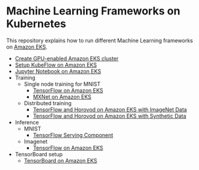 # Machine Learning Frameworks on Kubernetes

This repository explains how to run different Machine Learning frameworks on [Amazon EKS](https://aws.amazon.com/eks).

- [Create GPU-enabled Amazon EKS cluster](docs/eks-gpu.md)
- [Setup KubeFlow on Amazon EKS](docs/kubeflow.md)
- [Jupyter Notebook on Amazon EKS](docs/jupyterhub.md)
- Training
  - Single node training for MNIST
    - [TensorFlow on Amazon EKS](docs/mnist/training/tensorflow.md)
    - [MXNet on Amazon EKS](docs/mnist/training/mxnet.md)  
  - Distributed training
    - [TensorFlow and Horovod on Amazon EKS with ImageNet Data](docs/imagenet/training/tensorflow-horovod.md)
    - [TensorFlow and Horovod on Amazon EKS with Synthetic Data](docs/imagenet/training/tensorflow-horovod-synthetic.md)
- Inference
  - MNIST
  	- [TensorFlow Serving Component](docs/mnist/inference/tensorflow.md)
  - Imagenet
  	- [TensorFlow on Amazon EKS](docs/imagenet/inference/tensorflow.md)
- TensorBoard setup
  - [TensorBoard on Amazon EKS](docs/tensorboard.md)
